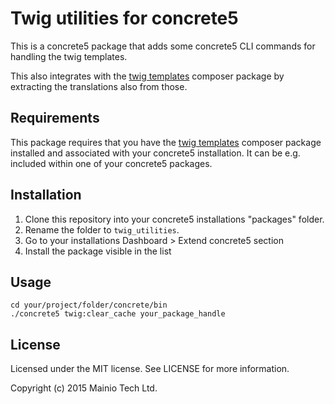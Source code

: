 # Twig utilities for concrete5

This is a concrete5 package that adds some concrete5 CLI commands for handling the twig templates.

This also integrates with the [twig templates](https://github.com/mainio/c5pkg_twig_templates) composer package by extracting the translations also from those.

## Requirements

This package requires that you have the [twig templates](https://github.com/mainio/c5pkg_twig_templates) composer package installed
and associated with your concrete5 installation. It can be e.g. included within one of your concrete5 packages.


## Installation

1. Clone this repository into your concrete5 installations "packages" folder.
2. Rename the folder to `twig_utilities`.
3. Go to your installations Dashboard > Extend concrete5 section
4. Install the package visible in the list 

## Usage

```
cd your/project/folder/concrete/bin
./concrete5 twig:clear_cache your_package_handle
```

## License

Licensed under the MIT license. See LICENSE for more information.

Copyright (c) 2015 Mainio Tech Ltd.